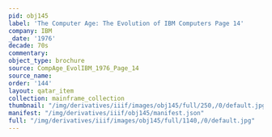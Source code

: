 ```yaml
---
pid: obj145
label: 'The Computer Age: The Evolution of IBM Computers Page 14'
company: IBM
_date: '1976'
decade: 70s
commentary:
object_type: brochure
source: CompAge_EvolIBM_1976_Page_14
source_name:
order: '144'
layout: qatar_item
collection: mainframe_collection
thumbnail: "/img/derivatives/iiif/images/obj145/full/250,/0/default.jpg"
manifest: "/img/derivatives/iiif/obj145/manifest.json"
full: "/img/derivatives/iiif/images/obj145/full/1140,/0/default.jpg"
---
```

